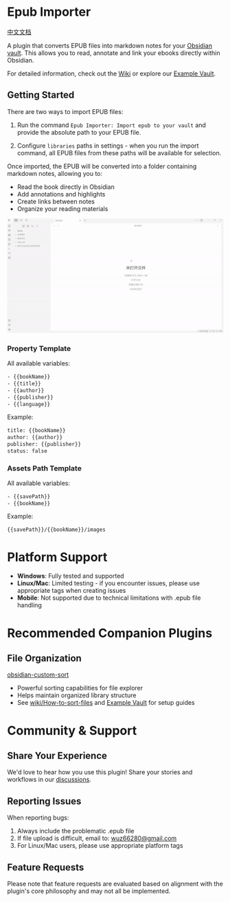 # Epub Importer

[中文文档](README.zh-CN.md)

A plugin that converts EPUB files into markdown notes for your [Obsidian vault](https://obsidian.md/). This allows you to read, annotate and link your ebooks directly within Obsidian.

For detailed information, check out the [Wiki](https://github.com/aoout/obsidian-epub-importer/wiki) or explore our [Example Vault](https://github.com/aoout/mdReader).

## Getting Started

There are two ways to import EPUB files:

1. Run the command `Epub Importer: Import epub to your vault` and provide the absolute path to your EPUB file.

2. Configure `libraries` paths in settings - when you run the import command, all EPUB files from these paths will be available for selection.

Once imported, the EPUB will be converted into a folder containing markdown notes, allowing you to:
- Read the book directly in Obsidian
- Add annotations and highlights
- Create links between notes
- Organize your reading materials

![Plugin Demo](assets/demo.gif)

### Property Template

All available variables:

```
- {{bookName}}
- {{title}}
- {{author}}
- {{publisher}}
- {{language}}
```

Example:

```
title: {{bookName}}
author: {{author}}
publisher: {{publisher}}
status: false
```

### Assets Path Template

All available variables:

```
- {{savePath}}
- {{bookName}}
```

Example:

```
{{savePath}}/{{bookName}}/images
```
# Platform Support

- **Windows**: Fully tested and supported
- **Linux/Mac**: Limited testing - if you encounter issues, please use appropriate tags when creating issues
- **Mobile**: Not supported due to technical limitations with .epub file handling

# Recommended Companion Plugins

## File Organization
[obsidian-custom-sort](https://github.com/SebastianMC/obsidian-custom-sort)
- Powerful sorting capabilities for file explorer
- Helps maintain organized library structure
- See [wiki/How-to-sort-files](https://github.com/aoout/obsidian-epub-importer/wiki/How-to-sort-files%3F) and [Example Vault](https://github.com/aoout/mdReader) for setup guides

# Community & Support

## Share Your Experience
We'd love to hear how you use this plugin! Share your stories and workflows in our [discussions](https://github.com/aoout/obsidian-epub-importer/discussions).

## Reporting Issues
When reporting bugs:
1. Always include the problematic .epub file
2. If file upload is difficult, email to: wuz66280@gmail.com
3. For Linux/Mac users, please use appropriate platform tags

## Feature Requests
Please note that feature requests are evaluated based on alignment with the plugin's core philosophy and may not all be implemented.
